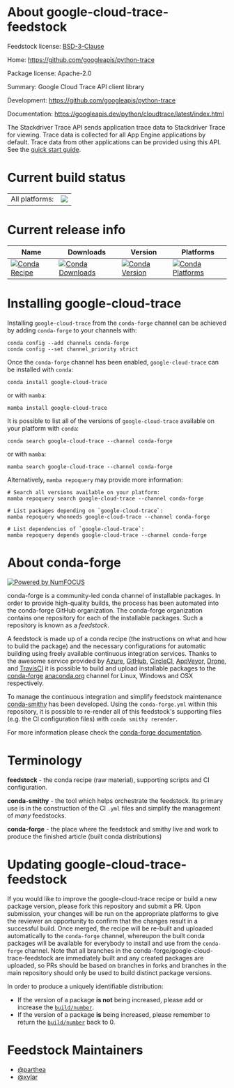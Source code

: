 About google-cloud-trace-feedstock
==================================

Feedstock license: [BSD-3-Clause](https://github.com/conda-forge/google-cloud-trace-feedstock/blob/main/LICENSE.txt)

Home: https://github.com/googleapis/python-trace

Package license: Apache-2.0

Summary: Google Cloud Trace API client library

Development: https://github.com/googleapis/python-trace

Documentation: https://googleapis.dev/python/cloudtrace/latest/index.html

The Stackdriver Trace API sends application trace data to Stackdriver Trace for viewing. Trace data is collected for all App Engine applications by default. Trace data from other applications can be provided using this API.
See the [quick start guide](https://googleapis.dev/python/cloudtrace/latest/index.html#quick-start).

Current build status
====================


<table><tr><td>All platforms:</td>
    <td>
      <a href="https://dev.azure.com/conda-forge/feedstock-builds/_build/latest?definitionId=9610&branchName=main">
        <img src="https://dev.azure.com/conda-forge/feedstock-builds/_apis/build/status/google-cloud-trace-feedstock?branchName=main">
      </a>
    </td>
  </tr>
</table>

Current release info
====================

| Name | Downloads | Version | Platforms |
| --- | --- | --- | --- |
| [![Conda Recipe](https://img.shields.io/badge/recipe-google--cloud--trace-green.svg)](https://anaconda.org/conda-forge/google-cloud-trace) | [![Conda Downloads](https://img.shields.io/conda/dn/conda-forge/google-cloud-trace.svg)](https://anaconda.org/conda-forge/google-cloud-trace) | [![Conda Version](https://img.shields.io/conda/vn/conda-forge/google-cloud-trace.svg)](https://anaconda.org/conda-forge/google-cloud-trace) | [![Conda Platforms](https://img.shields.io/conda/pn/conda-forge/google-cloud-trace.svg)](https://anaconda.org/conda-forge/google-cloud-trace) |

Installing google-cloud-trace
=============================

Installing `google-cloud-trace` from the `conda-forge` channel can be achieved by adding `conda-forge` to your channels with:

```
conda config --add channels conda-forge
conda config --set channel_priority strict
```

Once the `conda-forge` channel has been enabled, `google-cloud-trace` can be installed with `conda`:

```
conda install google-cloud-trace
```

or with `mamba`:

```
mamba install google-cloud-trace
```

It is possible to list all of the versions of `google-cloud-trace` available on your platform with `conda`:

```
conda search google-cloud-trace --channel conda-forge
```

or with `mamba`:

```
mamba search google-cloud-trace --channel conda-forge
```

Alternatively, `mamba repoquery` may provide more information:

```
# Search all versions available on your platform:
mamba repoquery search google-cloud-trace --channel conda-forge

# List packages depending on `google-cloud-trace`:
mamba repoquery whoneeds google-cloud-trace --channel conda-forge

# List dependencies of `google-cloud-trace`:
mamba repoquery depends google-cloud-trace --channel conda-forge
```


About conda-forge
=================

[![Powered by
NumFOCUS](https://img.shields.io/badge/powered%20by-NumFOCUS-orange.svg?style=flat&colorA=E1523D&colorB=007D8A)](https://numfocus.org)

conda-forge is a community-led conda channel of installable packages.
In order to provide high-quality builds, the process has been automated into the
conda-forge GitHub organization. The conda-forge organization contains one repository
for each of the installable packages. Such a repository is known as a *feedstock*.

A feedstock is made up of a conda recipe (the instructions on what and how to build
the package) and the necessary configurations for automatic building using freely
available continuous integration services. Thanks to the awesome service provided by
[Azure](https://azure.microsoft.com/en-us/services/devops/), [GitHub](https://github.com/),
[CircleCI](https://circleci.com/), [AppVeyor](https://www.appveyor.com/),
[Drone](https://cloud.drone.io/welcome), and [TravisCI](https://travis-ci.com/)
it is possible to build and upload installable packages to the
[conda-forge](https://anaconda.org/conda-forge) [anaconda.org](https://anaconda.org/)
channel for Linux, Windows and OSX respectively.

To manage the continuous integration and simplify feedstock maintenance
[conda-smithy](https://github.com/conda-forge/conda-smithy) has been developed.
Using the ``conda-forge.yml`` within this repository, it is possible to re-render all of
this feedstock's supporting files (e.g. the CI configuration files) with ``conda smithy rerender``.

For more information please check the [conda-forge documentation](https://conda-forge.org/docs/).

Terminology
===========

**feedstock** - the conda recipe (raw material), supporting scripts and CI configuration.

**conda-smithy** - the tool which helps orchestrate the feedstock.
                   Its primary use is in the construction of the CI ``.yml`` files
                   and simplify the management of *many* feedstocks.

**conda-forge** - the place where the feedstock and smithy live and work to
                  produce the finished article (built conda distributions)


Updating google-cloud-trace-feedstock
=====================================

If you would like to improve the google-cloud-trace recipe or build a new
package version, please fork this repository and submit a PR. Upon submission,
your changes will be run on the appropriate platforms to give the reviewer an
opportunity to confirm that the changes result in a successful build. Once
merged, the recipe will be re-built and uploaded automatically to the
`conda-forge` channel, whereupon the built conda packages will be available for
everybody to install and use from the `conda-forge` channel.
Note that all branches in the conda-forge/google-cloud-trace-feedstock are
immediately built and any created packages are uploaded, so PRs should be based
on branches in forks and branches in the main repository should only be used to
build distinct package versions.

In order to produce a uniquely identifiable distribution:
 * If the version of a package **is not** being increased, please add or increase
   the [``build/number``](https://docs.conda.io/projects/conda-build/en/latest/resources/define-metadata.html#build-number-and-string).
 * If the version of a package **is** being increased, please remember to return
   the [``build/number``](https://docs.conda.io/projects/conda-build/en/latest/resources/define-metadata.html#build-number-and-string)
   back to 0.

Feedstock Maintainers
=====================

* [@parthea](https://github.com/parthea/)
* [@xylar](https://github.com/xylar/)


